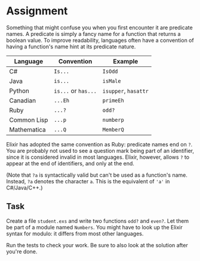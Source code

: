 # Assignment

Something that might confuse you when you first encounter it
are predicate names. A predicate is simply a fancy
name for a function that returns a boolean value.
To improve readability, languages often have
a convention of having a function's name hint
at its predicate nature.

|Language|Convention|Example|
|-|-|-|
|C#|`Is...`|`IsOdd`|
|Java|`is...`|`isMale`|
|Python|`is...` or `has...` |`isupper`, `hasattr`|
|Canadian| `...Eh` | `primeEh` |
|Ruby|`...?`|`odd?`|
|Common Lisp|`...p`| `numberp` |
|Mathematica|`...Q`| `MemberQ` |

Elixir has adopted the same convention as Ruby:
predicate names end on `?`. You are probably
not used to see a question mark being
part of an identifier, since it is considered invalid
in most languages. Elixir, however, allows
`?` to appear at the end of identifiers, and only at the end.

(Note that `?a` is syntactically valid but can't be used
as a function's name. Instead, `?a` denotes
the character `a`. This is the equivalent of `'a'` in C#/Java/C++.)

## Task

Create a file `student.exs` and write two functions `odd?` and `even?`.
Let them be part of a module named `Numbers`.
You might have to look up the Elixir syntax for modulo: it differs
from most other languages.

Run the tests to check your work. Be sure to also look at the solution after you're done.
